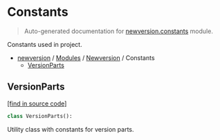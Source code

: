 # Constants

> Auto-generated documentation for [newversion.constants](https://github.com/vemel/newversion/blob/master/newversion/constants.py) module.

Constants used in project.

- [newversion](../README.md#newversion---semver-helpers-for-pep-440-versions) / [Modules](../MODULES.md#newversion-modules) / [Newversion](index.md#newversion) / Constants
    - [VersionParts](#versionparts)

## VersionParts

[[find in source code]](https://github.com/vemel/newversion/blob/master/newversion/constants.py#L6)

```python
class VersionParts():
```

Utility class with constants for version parts.
